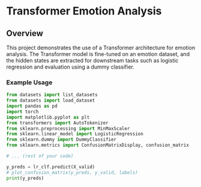 # Transformer Emotion Analysis

## Overview

This project demonstrates the use of a Transformer architecture for emotion analysis. The Transformer model is fine-tuned on an emotion dataset, and the hidden states are extracted for downstream tasks such as logistic regression and evaluation using a dummy classifier.


### Example Usage

```python
from datasets import list_datasets
from datasets import load_dataset
import pandas as pd
import torch
import matplotlib.pyplot as plt
from transformers import AutoTokenizer
from sklearn.preprocessing import MinMaxScaler
from sklearn.linear_model import LogisticRegression
from sklearn.dummy import DummyClassifier
from sklearn.metrics import ConfusionMatrixDisplay, confusion_matrix

# ... (rest of your code)

y_preds = lr_clf.predict(X_valid)
# plot_confusion_matrix(y_preds, y_valid, labels)
print(y_preds)
